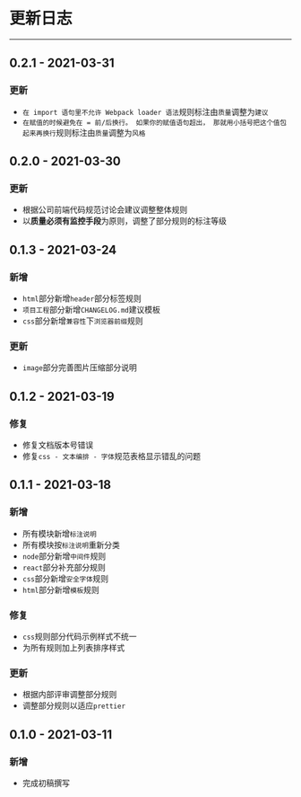 # 更新日志

---

## 0.2.1 - 2021-03-31

### 更新

- `在 import 语句里不允许 Webpack loader 语法`规则标注由`质量`调整为`建议`
- `在赋值的时候避免在 = 前/后换行。 如果你的赋值语句超出， 那就用小括号把这个值包起来再换行`规则标注由`质量`调整为`风格`

## 0.2.0 - 2021-03-30

### 更新

- 根据公司前端代码规范讨论会建议调整整体规则
- 以**质量必须有监控手段**为原则，调整了部分规则的标注等级

## 0.1.3 - 2021-03-24

### 新增

- `html`部分新增`header`部分标签规则
- `项目工程`部分新增`CHANGELOG.md`建议模板
- `css`部分新增`兼容性`下`浏览器前缀`规则

### 更新

- `image`部分完善图片压缩部分说明

## 0.1.2 - 2021-03-19

### 修复

- 修复文档版本号错误
- 修复`css - 文本编排 - 字体`规范表格显示错乱的问题

## 0.1.1 - 2021-03-18

### 新增

- 所有模块新增`标注说明`
- 所有模块按`标注说明`重新分类
- `node`部分新增`中间件`规则
- `react`部分补充部分规则
- `css`部分新增`安全字体`规则
- `html`部分新增`模板`规则

### 修复

- `css`规则部分代码示例样式不统一
- 为所有规则加上列表排序样式

### 更新

- 根据内部评审调整部分规则
- 调整部分规则以适应`prettier`

## 0.1.0 - 2021-03-11

### 新增

- 完成初稿撰写
